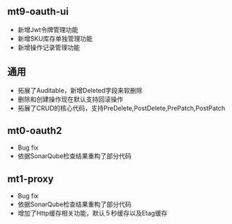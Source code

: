 ## mt9-oauth-ui
- 新增Jwt令牌管理功能
- 新增SKU库存单独管理功能
- 新增操作记录管理功能
## 通用
- 拓展了Auditable，新增Deleted字段来软删除
- 删除和创建操作现在默认支持回滚操作
- 拓展了CRUD的核心代码，支持PreDelete,PostDelete,PrePatch,PostPatch
## mt0-oauth2
- Bug fix
- 依据SonarQube检查结果重构了部分代码
## mt1-proxy
- Bug fix
- 依据SonarQube检查结果重构了部分代码
- 增加了Http缓存相关功能，默认５秒缓存以及Etag缓存